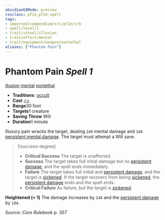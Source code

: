 ```yaml
---
obsidianUIMode: preview
cssclass: pf2e,pf2e-spell
tags:
- imported/compendium/src/pf2e/crb
- spell/level/1
- trait/school/illusion
- trait/effect/mental
- trait/equipment/weapon/nonlethal
aliases: ["Phantom Pain"]
---
```

# Phantom Pain *Spell 1*   
[illusion](illusion.md)  [mental](mental.md)  [nonlethal](nonlethal.md)  

- **Traditions**: [occult](occult.md)
- **Cast** [>>](chapter-9-playing-the-game.md#Actions "Two-Action") 
- **Range**30 foot
- **Targets**1 creature
- **Saving Throw** Will
- **Duration**1 minute

Illusory pain wracks the target, dealing `2d4` mental damage and `1d4` [persistent mental damage](conditions.md#Persistent%20Damage). The target must attempt a Will save.

> [!success-degree] 
> - **Critical Success** The target is unaffected.
> - **Success** The target takes full initial damage but no [persistent damage](conditions.md#Persistent%20Damage), and the spell ends immediately.
> - **Failure** The target takes full initial and [persistent damage](conditions.md#Persistent%20Damage), and the target is [sickened](conditions.md#Sickened). If the target recovers from being [sickened](conditions.md#Sickened), the [persistent damage](conditions.md#Persistent%20Damage) ends and the spell ends.
> - **Critical Failure** As failure, but the target is [sickened](conditions.md#Sickened).

**Heightened (+ 1)** The damage increases by `2d4` and the [persistent damage](conditions.md#Persistent%20Damage) by `1d4`.

*Source: Core Rulebook p. 357*